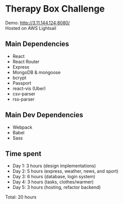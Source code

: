 # Therapy Box Challenge
Demo: http://3.11.144.124:8080/  
Hosted on AWS Lightsail

## Main Dependencies
- React
- React Router
- Express
- MongoDB & mongoose
- bcrypt
- Passport
- react-vis (Uber)
- csv-parser
- rss-parser

## Main Dev Dependencies
- Webpack
- Babel
- Sass

## Time spent
- Day 1: 3 hours (design implementations)
- Day 2: 5 hours (express, weather, news, and sport)
- Day 3: 6 hours (database, login system)
- Day 4: 3 hours (tasks, clothes/warmer)
- Day 5: 3 hours (hosting, refactor backend)

Total: 20 hours